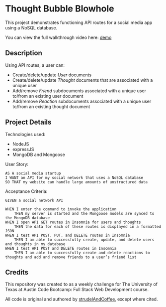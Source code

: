 # Thought Bubble Blowhole

This project demonstrates functioning API routes for a social media app using a NoSQL database.

You can view the full walkthrough video here: [demo]()

## Description

Using API routes, a user can:
- Create/delete/update _User_ documents
- Create/delete/update _Thought_ documents that are associated with a unique user
- Add/remove _Friend_ subdocuments associated with a unique user to/from an existing user document
- Add/remove _Reaction_ subdocuments associated with a unique user to/from an existing thought document

## Project Details

Technologies used:
- NodeJS
- expressJS
- MongoDB and Mongoose


User Story:
```
AS A social media startup
I WANT an API for my social network that uses a NoSQL database
SO THAT my website can handle large amounts of unstructured data
```

Acceptance Criteria:
```
GIVEN a social network API

WHEN I enter the command to invoke the application
    THEN my server is started and the Mongoose models are synced to the MongoDB database
WHEN I open API GET routes in Insomnia for users and thoughts
    THEN the data for each of these routes is displayed in a formatted JSON
WHEN I test API POST, PUT, and DELETE routes in Insomnia
    THEN I am able to successfully create, update, and delete users and thoughts in my database
WHEN I test API POST and DELETE routes in Insomnia
    THEN I am able to successfully create and delete reactions to thoughts and add and remove friends to a user’s friend list
```

## Credits

This repository was created to as a weekly challenge for The University of Texas at Austin Code Bootcamp: Full Stack Web Development course.

All code is original and authored by [strudelAndCoffee](https://github.com/strudelAndCoffee), except where cited.